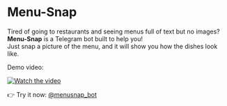 # Menu-Snap

Tired of going to restaurants and seeing menus full of text but no images?  
**Menu-Snap** is a Telegram bot built to help you!  
Just snap a picture of the menu, and it will show you how the dishes look like.  
  
Demo video:  
  
[![Watch the video](https://img.youtube.com/vi/d7egMIKeKSk/0.jpg)](https://youtube.com/shorts/d7egMIKeKSk?feature=share)
  
  
👉 Try it now: [@menusnap_bot](https://t.me/menusnap_bot)  
